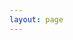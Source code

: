 ```yaml
---
layout: page
---
```


<script setup>
import ImageGallery from '@vp/ImageGallery.vue';
import park from './park.webp'
import time from './time.webp'
import houGuanLake from './HouGuanLake.webp'
import houGuanLake2 from './HouGuanLake2.webp'
import houGuanLake3 from './HouGuanLake3.webp'
import bridge4 from './bridge-4.webp'
import bridge from './bridge.webp'
import bridge3 from './bridge-3.webp'
import bridge27 from './27.webp'
import cityNightWH from './city-night-wh.webp'

const items = [
  {
    src: park,
    desc: '后襄河公园'
  },
  {
    src: time,
    desc: '新时代'
  },
  {
    src: houGuanLake,
    desc: '后官湖'
  },
  {
    src: houGuanLake2,
    desc: '后官湖'
  },
  {
    src: houGuanLake3,
    desc: '后官湖'
  },
  {
    src: bridge4,
    desc: '无题'
  },
  {
    src: cityNightWH,
    desc: '晴川阁，从前同事那里盗得'
  },
  {
    src: bridge,
    desc: '汉江：江汉桥'
  },
  {
    src: bridge3,
    desc: '汉江：晴川桥'
  },
  {
    src: bridge27,
    desc: '二七长江大桥'
  },
]
</script>

<ImageGallery :items="items">
  <template #title>
    <h1>武汉</h1>
  </template>
</ImageGallery>
